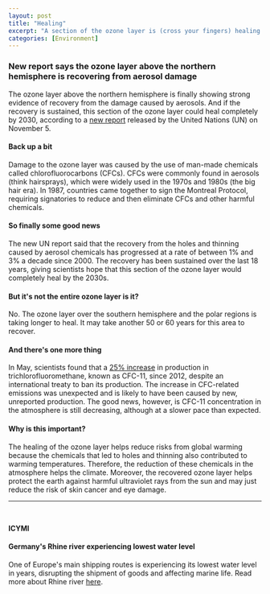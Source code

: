 ```yaml
---
layout: post
title: "Healing"
excerpt: "A section of the ozone layer is (cross your fingers) healing. ICYMI: A long dry season in Germany."
categories: [Environment]
---
```


### New report says the ozone layer above the northern hemisphere is recovering from aerosol damage

The ozone layer above the northern hemisphere is finally showing strong evidence of recovery from the damage caused by aerosols. And if the recovery is sustained, this section of the ozone layer could heal completely by 2030, according to a <a href="https://www.theguardian.com/environment/2018/nov/05/ozone-layer-healing-after-aerosols-un-northern-hemisphere" target="_blank">new report</a> released by the United Nations (UN) on November 5.

#### Back up a bit

Damage to the ozone layer was caused by the use of man-made chemicals called chlorofluorocarbons (CFCs). CFCs were commonly found in aerosols (think hairsprays), which were widely used in the 1970s and 1980s (the big hair era). In 1987, countries came together to sign the Montreal Protocol, requiring signatories to reduce and then eliminate CFCs and other harmful chemicals.

#### So finally some good news

The new UN report said that the recovery from the holes and thinning caused by aerosol chemicals has progressed at a rate of between 1% and 3% a decade since 2000. The recovery has been sustained over the last 18 years, giving scientists hope that this section of the ozone layer would completely heal by the 2030s.

#### But it's not the entire ozone layer is it?

No. The ozone layer over the southern hemisphere and the polar regions is taking longer to heal. It may take another 50 or 60 years for this area to recover.

#### And there's one more thing

In May, scientists found that a <a href="https://www.sciencedaily.com/releases/2018/05/180516162520.htm" target="_blank">25% increase</a> in production in trichlorofluoromethane, known as CFC-11, since 2012, despite an international treaty to ban its production. The increase in CFC-related emissions was unexpected and is likely to have been caused by new, unreported production. The good news, however, is CFC-11 concentration in the atmosphere is still decreasing, although at a slower pace than expected.

#### Why is this important?

The healing of the ozone layer helps reduce risks from global warming because the chemicals that led to holes and thinning also contributed to warming temperatures. Therefore, the reduction of these chemicals in the atmosphere helps the climate. Moreover, the recovered ozone layer helps protect the earth against harmful ultraviolet rays from the sun and may just reduce the risk of skin cancer and eye damage.

* * *
<br />

**ICYMI**

#### **Germany's Rhine river experiencing lowest water level**

One of Europe's main shipping routes is experiencing its lowest water level in years, disrupting the shipment of goods and affecting marine life. Read more about Rhine river <a href="https://www.nytimes.com/2018/11/04/world/europe/rhine-drought-water-level.html" target="_blank">here</a>.
